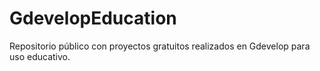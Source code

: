 # GdevelopEducation
Repositorio público con proyectos gratuitos realizados en Gdevelop para uso educativo.
